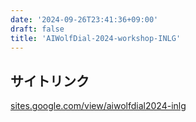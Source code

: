 ```yaml
---
date: '2024-09-26T23:41:36+09:00'
draft: false
title: 'AIWolfDial-2024-workshop-INLG'
---
```


## サイトリンク

[sites.google.com/view/aiwolfdial2024-inlg](https://sites.google.com/view/aiwolfdial2024-inlg)
